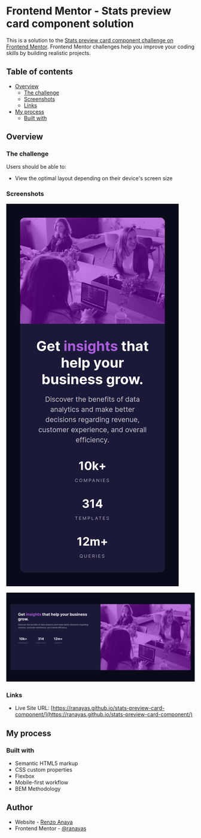 # Frontend Mentor - Stats preview card component solution

This is a solution to the [Stats preview card component challenge on Frontend Mentor](https://www.frontendmentor.io/challenges/stats-preview-card-component-8JqbgoU62). Frontend Mentor challenges help you improve your coding skills by building realistic projects. 

## Table of contents

- [Overview](#overview)
  - [The challenge](#the-challenge)
  - [Screenshots](#screenshots)
  - [Links](#links)
- [My process](#my-process)
  - [Built with](#built-with)

## Overview

### The challenge

Users should be able to:

- View the optimal layout depending on their device's screen size

### Screenshots

![](./screenshots/screenshot-mobile.png)

![](./screenshots/screenshot-desktop.png)

### Links

<!-- - Solution URL: [Add solution URL here](https://your-solution-url.com) -->
- Live Site URL: [https://ranayas.github.io/stats-preview-card-component/](https://ranayas.github.io/stats-preview-card-component/)

## My process

### Built with

- Semantic HTML5 markup
- CSS custom properties
- Flexbox
- Mobile-first workflow
- BEM Methodology

## Author

- Website - [Renzo Anaya](https://ranayas.github.io/)
- Frontend Mentor - [@ranayas](https://www.frontendmentor.io/profile/ranayas)

